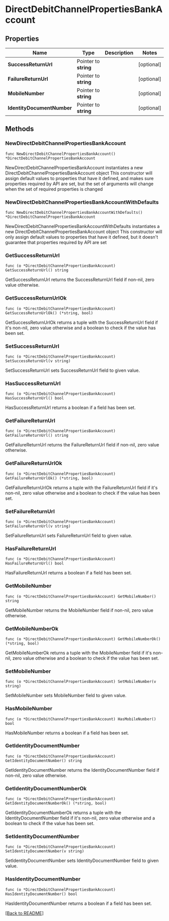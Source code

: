 # DirectDebitChannelPropertiesBankAccount

## Properties

| Name | Type | Description | Notes |
| ------------ | ------------- | ------------- | ------------- |
| **SuccessReturnUrl** | Pointer to **string** |  | [optional]  |
| **FailureReturnUrl** | Pointer to **string** |  | [optional]  |
| **MobileNumber** | Pointer to **string** |  | [optional]  |
| **IdentityDocumentNumber** | Pointer to **string** |  | [optional]  |

## Methods

### NewDirectDebitChannelPropertiesBankAccount

`func NewDirectDebitChannelPropertiesBankAccount() *DirectDebitChannelPropertiesBankAccount`

NewDirectDebitChannelPropertiesBankAccount instantiates a new DirectDebitChannelPropertiesBankAccount object
This constructor will assign default values to properties that have it defined,
and makes sure properties required by API are set, but the set of arguments
will change when the set of required properties is changed

### NewDirectDebitChannelPropertiesBankAccountWithDefaults

`func NewDirectDebitChannelPropertiesBankAccountWithDefaults() *DirectDebitChannelPropertiesBankAccount`

NewDirectDebitChannelPropertiesBankAccountWithDefaults instantiates a new DirectDebitChannelPropertiesBankAccount object
This constructor will only assign default values to properties that have it defined,
but it doesn't guarantee that properties required by API are set

### GetSuccessReturnUrl

`func (o *DirectDebitChannelPropertiesBankAccount) GetSuccessReturnUrl() string`

GetSuccessReturnUrl returns the SuccessReturnUrl field if non-nil, zero value otherwise.

### GetSuccessReturnUrlOk

`func (o *DirectDebitChannelPropertiesBankAccount) GetSuccessReturnUrlOk() (*string, bool)`

GetSuccessReturnUrlOk returns a tuple with the SuccessReturnUrl field if it's non-nil, zero value otherwise
and a boolean to check if the value has been set.

### SetSuccessReturnUrl

`func (o *DirectDebitChannelPropertiesBankAccount) SetSuccessReturnUrl(v string)`

SetSuccessReturnUrl sets SuccessReturnUrl field to given value.

### HasSuccessReturnUrl

`func (o *DirectDebitChannelPropertiesBankAccount) HasSuccessReturnUrl() bool`

HasSuccessReturnUrl returns a boolean if a field has been set.

### GetFailureReturnUrl

`func (o *DirectDebitChannelPropertiesBankAccount) GetFailureReturnUrl() string`

GetFailureReturnUrl returns the FailureReturnUrl field if non-nil, zero value otherwise.

### GetFailureReturnUrlOk

`func (o *DirectDebitChannelPropertiesBankAccount) GetFailureReturnUrlOk() (*string, bool)`

GetFailureReturnUrlOk returns a tuple with the FailureReturnUrl field if it's non-nil, zero value otherwise
and a boolean to check if the value has been set.

### SetFailureReturnUrl

`func (o *DirectDebitChannelPropertiesBankAccount) SetFailureReturnUrl(v string)`

SetFailureReturnUrl sets FailureReturnUrl field to given value.

### HasFailureReturnUrl

`func (o *DirectDebitChannelPropertiesBankAccount) HasFailureReturnUrl() bool`

HasFailureReturnUrl returns a boolean if a field has been set.

### GetMobileNumber

`func (o *DirectDebitChannelPropertiesBankAccount) GetMobileNumber() string`

GetMobileNumber returns the MobileNumber field if non-nil, zero value otherwise.

### GetMobileNumberOk

`func (o *DirectDebitChannelPropertiesBankAccount) GetMobileNumberOk() (*string, bool)`

GetMobileNumberOk returns a tuple with the MobileNumber field if it's non-nil, zero value otherwise
and a boolean to check if the value has been set.

### SetMobileNumber

`func (o *DirectDebitChannelPropertiesBankAccount) SetMobileNumber(v string)`

SetMobileNumber sets MobileNumber field to given value.

### HasMobileNumber

`func (o *DirectDebitChannelPropertiesBankAccount) HasMobileNumber() bool`

HasMobileNumber returns a boolean if a field has been set.

### GetIdentityDocumentNumber

`func (o *DirectDebitChannelPropertiesBankAccount) GetIdentityDocumentNumber() string`

GetIdentityDocumentNumber returns the IdentityDocumentNumber field if non-nil, zero value otherwise.

### GetIdentityDocumentNumberOk

`func (o *DirectDebitChannelPropertiesBankAccount) GetIdentityDocumentNumberOk() (*string, bool)`

GetIdentityDocumentNumberOk returns a tuple with the IdentityDocumentNumber field if it's non-nil, zero value otherwise
and a boolean to check if the value has been set.

### SetIdentityDocumentNumber

`func (o *DirectDebitChannelPropertiesBankAccount) SetIdentityDocumentNumber(v string)`

SetIdentityDocumentNumber sets IdentityDocumentNumber field to given value.

### HasIdentityDocumentNumber

`func (o *DirectDebitChannelPropertiesBankAccount) HasIdentityDocumentNumber() bool`

HasIdentityDocumentNumber returns a boolean if a field has been set.


[[Back to README]](../../README.md)



